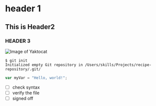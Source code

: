 # header 1
## This is Header2
### HEADER 3
![Image of Yaktocat](https://octodex.github.com/images/yaktocat.png)
```
$ git init
Initialized empty Git repository in /Users/skills/Projects/recipe-repository/.git/
```
``` javascript
var myVar = "Hello, world!";
```
- [ ] check syntax
- [ ] verify the file
- [ ] signed off
